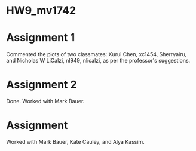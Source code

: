 # HW9_mv1742

# Assignment 1
Commented the plots of two classmates: Xurui Chen, xc1454, Sherryairu, and
Nicholas W LiCalzi, nl949, nlicalzi,
as per the professor's suggestions.

# Assignment 2
Done. Worked with Mark Bauer.

# Assignment 
Worked with Mark Bauer, Kate Cauley, and Alya Kassim.
